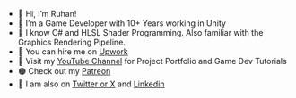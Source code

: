 - 👋 Hi, I’m Ruhan!
- 👀 I’m a Game Developer with 10+ Years working in Unity
- 🌱 I know C# and HLSL Shader Programming. Also familiar with the Graphics Rendering Pipeline.
- 💼 You can hire me on [Upwork](https://www.upwork.com/freelancers/~019603b2a8d01b5177/)
- 🔴 Visit my [YouTube Channel](https://www.youtube.com/@RuhanGameDev/) for Project Portfolio and Game Dev Tutorials
- 🟠 Check out my [Patreon](https://www.patreon.com/RuhanGameDev/)
- 🔵 I am also on [Twitter or X](https://www.x.com/RuhanGameDev/) and [Linkedin](https://www.linkedin.com/in/ruhangamedev/)

<!---
RuhanAhmed/RuhanAhmed is a ✨ special ✨ repository because its `README.md` (this file) appears on your GitHub profile.
You can click the Preview link to take a look at your changes.
--->
